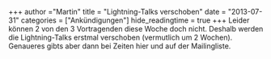 +++
author ="Martin"
title = "Lightning-Talks verschoben"
date = "2013-07-31"
categories = ["Ankündigungen"]
hide_readingtime = true
+++
Leider können 2 von den 3 Vortragenden diese Woche doch nicht. Deshalb werden die Lightning-Talks erstmal verschoben (vermutlich um 2 Wochen). Genaueres gibts aber dann bei Zeiten hier und auf der Mailingliste.
